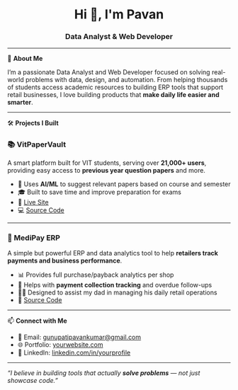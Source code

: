 <h1 align="center">Hi 👋, I'm Pavan</h1>
<h3 align="center">Data Analyst & Web Developer</h3>

---

🚀 **About Me**

I’m a passionate Data Analyst and Web Developer focused on solving real-world problems with data, design, and automation. From helping thousands of students access academic resources to building ERP tools that support retail businesses, I love building products that **make daily life easier and smarter**.

---

🛠️ **Projects I Built**

### 📚 VitPaperVault

A smart platform built for VIT students, serving over **21,000+ users**, providing easy access to **previous year question papers** and more.

- 🧠 Uses **AI/ML** to suggest relevant papers based on course and semester  
- 🎓 Built to save time and improve preparation for exams  
- 🔗 [Live Site](https://vitpapervault.in)  
- 💻 [Source Code](https://github.com/cernpavan/Vitpapervault)

---

### 💼 MediPay ERP
A simple but powerful ERP and data analytics tool to help **retailers track payments and business performance**.

- 📊 Provides full purchase/payback analytics per shop
- 💸 Helps with **payment collection tracking** and overdue follow-ups
- 👨‍👦 Designed to assist my dad in managing his daily retail operations
- 🔗 [Source Code](https://github.com/cernpavan/CollectIQ)

---

📫 **Connect with Me**

- 📧 Email: gunupatipavankumar@gmail.com
- 🌐 Portfolio: [yourwebsite.com](https://yourwebsite.com)  
- 💼 LinkedIn: [linkedin.com/in/yourprofile](https://linkedin.com/in/yourprofile)  

---

_“I believe in building tools that actually **solve problems** — not just showcase code.”_
